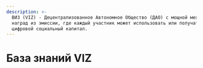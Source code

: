 ```yaml
---
description: >-
  ВИЗ (VIZ) - Децентрализованное Автономное Общество (ДАО) с мощной механикой
  наград из эмиссии, где каждый участник может использовать или получать
  цифровой социальный капитал.
---
```


# База знаний VIZ

